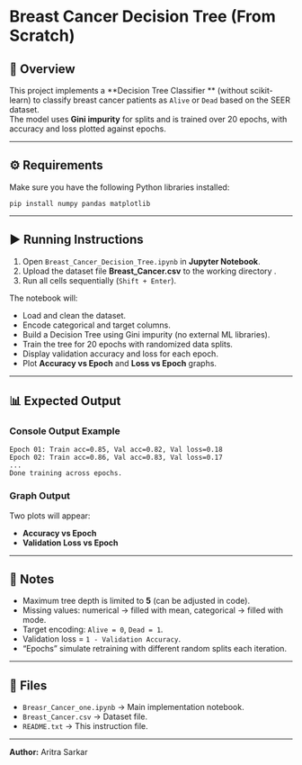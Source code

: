 # Breast Cancer Decision Tree (From Scratch)

## 📘 Overview
This project implements a **Decision Tree Classifier ** (without scikit-learn) to classify breast cancer patients as `Alive` or `Dead` based on the SEER dataset.  
The model uses **Gini impurity** for splits and is trained over 20 epochs, with accuracy and loss plotted against epochs.

---

## ⚙️ Requirements
Make sure you have the following Python libraries installed:
```
pip install numpy pandas matplotlib
```

---

## ▶️ Running Instructions
1. Open `Breast_Cancer_Decision_Tree.ipynb` in **Jupyter Notebook**.
2. Upload the dataset file **Breast_Cancer.csv** to the working directory .
3. Run all cells sequentially (`Shift + Enter`).

The notebook will:
- Load and clean the dataset.
- Encode categorical and target columns.
- Build a Decision Tree using Gini impurity (no external ML libraries).
- Train the tree for 20 epochs with randomized data splits.
- Display validation accuracy and loss for each epoch.
- Plot **Accuracy vs Epoch** and **Loss vs Epoch** graphs.

---

## 📊 Expected Output

### Console Output Example
```
Epoch 01: Train acc=0.85, Val acc=0.82, Val loss=0.18
Epoch 02: Train acc=0.86, Val acc=0.83, Val loss=0.17
...
Done training across epochs.
```

### Graph Output
Two plots will appear:
- **Accuracy vs Epoch**
- **Validation Loss vs Epoch**

---

## 🧠 Notes
- Maximum tree depth is limited to **5** (can be adjusted in code).
- Missing values: numerical → filled with mean, categorical → filled with mode.
- Target encoding: `Alive = 0`, `Dead = 1`.
- Validation loss = `1 - Validation Accuracy`.
- “Epochs” simulate retraining with different random splits each iteration.

---

## 📂 Files
- `Breasr_Cancer_one.ipynb` → Main implementation notebook.
- `Breast_Cancer.csv` → Dataset file.
- `README.txt` → This instruction file.

---

**Author:** Aritra Sarkar
